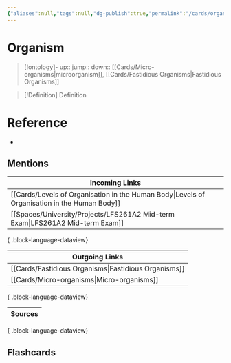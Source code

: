 ```yaml
---
{"aliases":null,"tags":null,"dg-publish":true,"permalink":"/cards/organism/","dgPassFrontmatter":true}
---
```


# Organism

> [!ontology]-
> up:: 
> jump:: 
> down:: [[Cards/Micro-organisms\|microorganism]], [[Cards/Fastidious Organisms\|Fastidious Organisms]]

> [!Definition] Definition
> 

# Reference
- 

## Mentions
| Incoming Links                                                                                  |
| ----------------------------------------------------------------------------------------------- |
| [[Cards/Levels of Organisation in the Human Body\|Levels of Organisation in the Human Body]] |
| [[Spaces/University/Projects/LFS261A2 Mid-term Exam\|LFS261A2 Mid-term Exam]]                |

{ .block-language-dataview}

| Outgoing Links                                          |
| ------------------------------------------------------- |
| [[Cards/Fastidious Organisms\|Fastidious Organisms]] |
| [[Cards/Micro-organisms\|Micro-organisms]]           |

{ .block-language-dataview}

| Sources |
| ------- |

{ .block-language-dataview}

## Flashcards 
